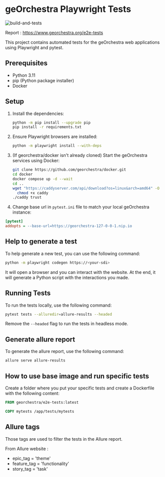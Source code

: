 # geOrchestra Playwright Tests

![build-and-tests](https://github.com/georchestra/e2e-tests/actions/workflows/build-and-tests.yml/badge.svg)

Report : https://www.georchestra.org/e2e-tests

This project contains automated tests for the geOrchestra web applications using Playwright and pytest.

## Prerequisites

- Python 3.11
- pip (Python package installer)
- Docker

## Setup

1. Install the dependencies:
    ```sh
    python -m pip install --upgrade pip
    pip install -r requirements.txt
    ```

2. Ensure Playwright browsers are installed:
    ```sh
    python -m playwright install --with-deps
    ```
   
3. (If georchestra/docker isn't already cloned) Start the geOrchestra services using Docker:
    ```sh
    git clone https://github.com/georchestra/docker.git
    cd docker
    docker compose up -d --wait
    cd ..
    wget "https://caddyserver.com/api/download?os=linux&arch=amd64" -O caddy
      chmod +x caddy
    ./caddy trust
    ```
4. Change base url in `pytest.ini` file to match your local geOrchestra instance:
 ```ini
[pytest]
addopts = --base-url=https://georchestra-127-0-0-1.nip.io
 ```

## Help to generate a test

To help generate a new test, you can use the following command:
```sh
python -m playwright codegen https://<your-sdi>
```
It will open a browser and you can interact with the website. At the end, it will generate a Python script with the interactions you made.

## Running Tests

To run the tests locally, use the following command:
```sh
pytest tests --alluredir=allure-results --headed
```

Remove the `--headed` flag to run the tests in headless mode.

## Generate allure report

To generate the allure report, use the following command:
```sh
allure serve allure-results
```

## How to use base image and run specific tests 

Create a folder where you put your specific tests and create a Dockerfile with the following content:

```Dockerfile
FROM georchestra/e2e-tests:latest

COPY mytests /app/tests/mytests
```

## Allure tags

Those tags are used to filter the tests in the Allure report.

From Allure website :
- epic_tag = 'theme'
- feature_tag = 'functionality'
- story_tag = 'task'